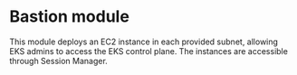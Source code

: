 # Bastion module

This module deploys an EC2 instance in each provided subnet, allowing EKS admins to access the EKS control plane. The instances are accessible through Session Manager.

